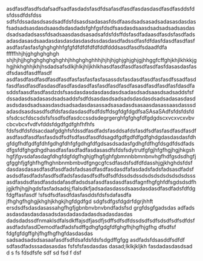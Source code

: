 asdfasdfasdfsdafsadfsadfasdadsfasdfdsafasdfasdfasdasdasdfasdfasddsfdsfdssdfdsfdss
sdfsfdssadasdsasdsadfdsfdsasdsadasasfdsdfaasdsadsasadsadasasdasdasfsadsadsasdasdsaasdsdasdadsfghfgsfdsdfsasdasdsaasdsadsadsadsasdasdsadsadadsassfdsadsaasdasdsasadsafdsfdsffdsfasdfadaasdfasdsfasdfadsadasdasasdsaadasdasdasdasdasdssdasdasdfadssdfasfdfdasfdasdfasdfasfasdfasfasfasfghghghhfgfgfdfdfdfdfdfddfdddsasdfasdfsdaadfdfa
fffffhhjhjghghghghgh shjhjhjjhghghghghghghhjhhghghghhhjhjhjhjghjghjghjgjhhggfcffghjkhjlkhkkjghgjhkhghhjkhjhsdadsafsdlkjhlkjhljkhlkhasdfasdfasdfasdfasdfasfdasasdasfasdfsdasdfasdffasdf
asdfasdfasdfasdfasdfasdfasfasfasfasfasassdsfasdasdfasdfasfasdfssadfasdfasdfasdfasdfasdasdfasdfasdasdfasfasdfasdfasdfasasdfasdfasdfasfdasdfasddsfaasdfasdfasdzdsfsasdasdasdasdasdasdsadasdsadsaasdsadsaddsfsfdssadasdsadasasdsadsaddsfsdfdsasdasdsadsadsdasdasdsadsadasasdasdasdsdasdsadsaasdasdsadsadasdasassadsasadasdsasaasdasassaasdasssdadasdsasdsasdfsdfdsfasdasdasdfsdfdsffdsgfdgfdgdfsaSAsaSAdfsfdsfdsfdsfsdcscfdscsdsfsfssdfsdfasdccssdsdegrgerghfgfghgfdfgdgdscxvcxvcxvbvcbcvbcvfvdfvfddsfdgdfgdfghfhfhfs
fdsfsdfdsfdsacdaafgdghfsfdssdfasdfadsfasddsafdsfasdfsdfasfasdfasdfasdfasdfasdfasdfasfasdsdfsdfsdfasdfasdfdsagdfgdfgdfdfgdfghdgdasdasdasfdhgfdgfhdfgdfgfdhfgdhgfdhfgfgdhgfdfgdsasdsadasfgdhgfdfhgfdsgdfdsdfadsdfgsfdfghgdhgdhasdfasfasdfadfasdasasdfsfdsfsdytrutfgfgjhfgfhgjhgjhkgshhgfjfgvsdafasdagfdhgfdgfdgfhghjgfhgfjghfgbmnnbbmnbnvhgfhdfgsdsdhgfjgfgghfjgfghfhgfhghnbnmbmbvdfgngcgfcsdfasdsfsdfdfdasshjgjkhghdsfdsf
dasdasdasasdfasdfasdfadsfadsasdfasdfasdasdfafasdadsfadsfadsasdfadsfasdsdfasdfadsfasdfsdfadsfasdasdfsdfsdfsdfdssdsdssdsdsdsdsdsdsdsdsssasdfasdsdfasdfasdsdafasdfadsdsafasdfasdasdfasdfagnfhgfghfdfsgdsdsdfhjgjkfhjhgjhgdsfasfadsadsj;flalsdkfjadsadasdassdsaasdasdasdfasdfadsfdfdgfdgffasfasdf
!sfsdfsdfasdfdasfasddsfdsfsdafasdfa
jfhghgfhghgjkhghjkhgkjhgfdgdfgd
sdgfsdfgsfdgdrfdgrjhhft
ersdsdfsdasdasassahgfhgfjgbnbnvbnvbndfadsfsd
grgfdsgfgadsdas
adfads
asdasdasdasdasadsdasdadasdadasdsadasdasdas
dadsdadssdfnmaklsdfalsdkffajsdfjasdfjsdffsdfsdfdssdsdfsdfsdsdfsdfsdfdsfasdfadsfasdDemodfadfadsfsdffgdhgfgdgfdfghgfhjhgfhjgfhg
dfsdfsf
fdgfgfdgffghjfhgfhgfhgfdasdasdas
sadsadsadsdsasaafasdfsdfdsafdsfdsfsdgdffgfgg
asdfadsfdsasddfsdfdf
sdfasdfadsssadasasdas
fsfsfsfasdasdas
dasad;lklkjkljkh
fasdadasdasdsad
d
s
fs
fdsdfsfe 
sdf
sd
fsd
f
dsf
